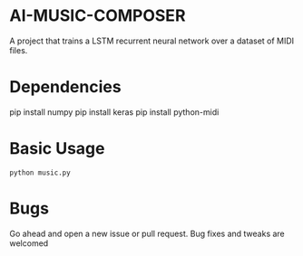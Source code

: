 # AI-MUSIC-COMPOSER


A project that trains a LSTM recurrent neural network over a dataset of MIDI files.


# Dependencies

pip install numpy
pip install keras
pip install python-midi


# Basic Usage

`python music.py`


# Bugs

Go ahead and open a new issue or pull request. Bug fixes and tweaks are welcomed